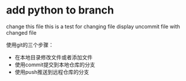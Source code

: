# add python to branch
change this file 
this is a test for changing file
display uncommit file with changed file

使用git的三个步骤：
* 在本地目录修改文件或者添加文件
* 使用commit提交到本地仓库的分支
* 使用push推送到远程仓库的分支